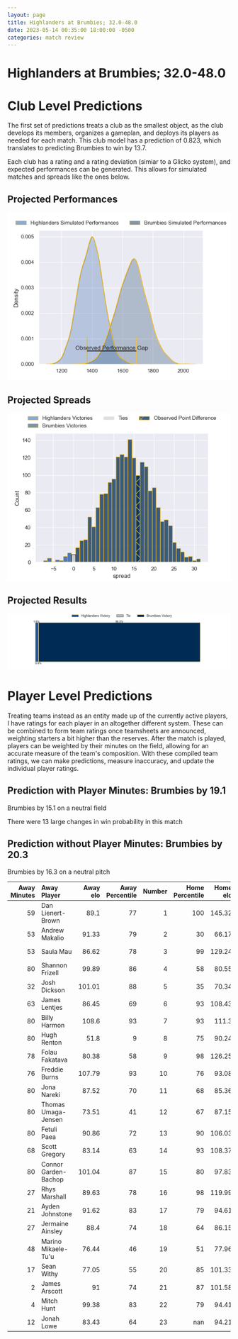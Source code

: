 ```yaml
---  
layout: page  
title: Highlanders at Brumbies; 32.0-48.0  
date: 2023-05-14 00:35:00 18:00:00 -0500  
categories: match review  
---
```

# Highlanders at Brumbies; 32.0-48.0

# Club Level Predictions


The first set of predictions treats a club as the smallest object, as the club develops its members, organizes a gameplan, and deploys its players as needed for each match. This club model has a prediction of 0.823, which translates to predicting Brumbies to win by 13.7.

Each club has a rating and a rating deviation (simiar to a Glicko system), and expected performances can be generated. This allows for simulated matches and spreads like the ones below.
## Projected Performances


![Projected Performances](plots/performances_2023-05-14-Brumbies-Highlanders.png)
## Projected Spreads


![Projected Spreads](plots/spreads_2023-05-14-Brumbies-Highlanders.png)
## Projected Results


![Projected Results](plots/resultbar_2023-05-14-Brumbies-Highlanders.png)
# Player Level Predictions


Treating teams instead as an entity made up of the currently active players, I have ratings for each player in an altogether different system. These can be combined to form team ratings once teamsheets are announced, weighting starters a bit higher than the reserves. After the match is played, players can be weighted by their minutes on the field, allowing for an accurate measure of the team's composition. With these compiled team ratings, we can make predictions, measure inaccuracy, and update the individual player ratings.
## Prediction with Player Minutes: Brumbies by 19.1


Brumbies by 15.1 on a neutral field

There were 13 large changes in win probability in this match
## Prediction without Player Minutes: Brumbies by 20.3


Brumbies by 16.3 on a neutral pitch



|   Away Minutes | Away Player          |   Away elo |   Away Percentile |   Number |   Home Percentile |   Home elo | Home Player      |   Home Minutes |
|---------------:|:---------------------|-----------:|------------------:|---------:|------------------:|-----------:|:-----------------|---------------:|
|             59 | Dan Lienert-Brown    |      89.1  |                77 |        1 |               100 |     145.32 | James Slipper    |             52 |
|             53 | Andrew Makalio       |      91.33 |                79 |        2 |                30 |      66.17 | Lachlan Lonergan |             57 |
|             53 | Saula Mau            |      86.62 |                78 |        3 |                99 |     129.24 | Allan Alaalatoa  |             57 |
|             80 | Shannon Frizell      |      99.89 |                86 |        4 |                58 |      80.55 | Darcy Swain      |             57 |
|             32 | Josh Dickson         |     101.01 |                88 |        5 |                35 |      70.34 | Nick Frost       |             80 |
|             63 | James Lentjes        |      86.45 |                69 |        6 |                93 |     108.43 | Rob Valetini     |             80 |
|             80 | Billy Harmon         |     108.6  |                93 |        7 |                93 |     111.3  | Jahrome Brown    |             57 |
|             80 | Hugh Renton          |      51.8  |                 9 |        8 |                75 |      90.24 | Pete Samu        |             80 |
|             78 | Folau Fakatava       |      80.38 |                58 |        9 |                98 |     126.25 | Nic White        |             36 |
|             76 | Freddie Burns        |     107.79 |                93 |       10 |                76 |      93.08 | Noah Lolesio     |             80 |
|             80 | Jona Nareki          |      87.52 |                70 |       11 |                68 |      85.36 | Corey Toole      |             80 |
|             80 | Thomas Umaga-Jensen  |      73.51 |                41 |       12 |                67 |      87.15 | Ollie Sapsford   |             80 |
|             80 | Fetuli Paea          |      90.86 |                72 |       13 |                90 |     106.03 | Len Ikitau       |             80 |
|             68 | Scott Gregory        |      83.14 |                63 |       14 |                93 |     108.37 | Andy Muirhead    |             80 |
|             80 | Connor Garden-Bachop |     101.04 |                87 |       15 |                80 |      97.83 | Tom Wright       |             80 |
|             27 | Rhys Marshall        |      89.63 |                78 |       16 |                98 |     119.99 | Connal McInerney |             23 |
|             21 | Ayden Johnstone      |      91.62 |                83 |       17 |                79 |      94.61 | Blake Schoupp    |             28 |
|             27 | Jermaine Ainsley     |      88.4  |                74 |       18 |                64 |      86.15 | Rhys Van Nek     |             23 |
|             48 | Marino Mikaele-Tu'u  |      76.44 |                46 |       19 |                51 |      77.96 | Tom Hooper       |             23 |
|             17 | Sean Withy           |      77.05 |                55 |       20 |                85 |     101.33 | Luke Reimer      |             23 |
|              2 | James Arscott        |      91    |                74 |       21 |                87 |     101.58 | Ryan Lonergan    |             44 |
|              4 | Mitch Hunt           |      99.38 |                83 |       22 |                79 |      94.41 | Jack Debreczeni  |              0 |
|             12 | Jonah Lowe           |      83.43 |                64 |       23 |               nan |      94.21 | Hudson Creighton |              0 |


